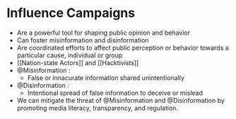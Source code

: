 # Influence Campaigns

- Are a powerful tool for shaping public opinion and behavior
- Can foster misinformation and disinformation
- Are coordinated efforts to affect public perception or behavior towards a particular cause, individual or group 
- [[Nation-state Actors]] and [[Hacktivists]]
- @Misinformation :
  - False or innacurate information shared unintentionally
- @Disinformation :
  - Intentional spread of false information to deceive or mislead
- We can mitigate the threat of @Misinformation and @Disinformation by promoting media literacy, transparency, and regulation.